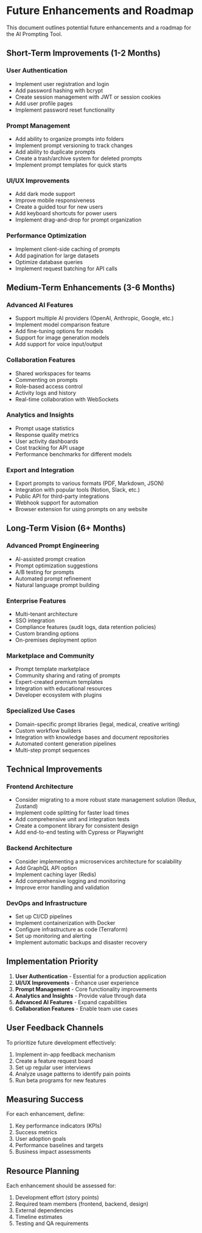 # Future Enhancements and Roadmap

This document outlines potential future enhancements and a roadmap for the AI Prompting Tool.

## Short-Term Improvements (1-2 Months)

### User Authentication

- Implement user registration and login
- Add password hashing with bcrypt
- Create session management with JWT or session cookies
- Add user profile pages
- Implement password reset functionality

### Prompt Management

- Add ability to organize prompts into folders
- Implement prompt versioning to track changes
- Add ability to duplicate prompts
- Create a trash/archive system for deleted prompts
- Implement prompt templates for quick starts

### UI/UX Improvements

- Add dark mode support
- Improve mobile responsiveness
- Create a guided tour for new users
- Add keyboard shortcuts for power users
- Implement drag-and-drop for prompt organization

### Performance Optimization

- Implement client-side caching of prompts
- Add pagination for large datasets
- Optimize database queries
- Implement request batching for API calls

## Medium-Term Enhancements (3-6 Months)

### Advanced AI Features

- Support multiple AI providers (OpenAI, Anthropic, Google, etc.)
- Implement model comparison feature
- Add fine-tuning options for models
- Support for image generation models
- Add support for voice input/output

### Collaboration Features

- Shared workspaces for teams
- Commenting on prompts
- Role-based access control
- Activity logs and history
- Real-time collaboration with WebSockets

### Analytics and Insights

- Prompt usage statistics
- Response quality metrics
- User activity dashboards
- Cost tracking for API usage
- Performance benchmarks for different models

### Export and Integration

- Export prompts to various formats (PDF, Markdown, JSON)
- Integration with popular tools (Notion, Slack, etc.)
- Public API for third-party integrations
- Webhook support for automation
- Browser extension for using prompts on any website

## Long-Term Vision (6+ Months)

### Advanced Prompt Engineering

- AI-assisted prompt creation
- Prompt optimization suggestions
- A/B testing for prompts
- Automated prompt refinement
- Natural language prompt building

### Enterprise Features

- Multi-tenant architecture
- SSO integration
- Compliance features (audit logs, data retention policies)
- Custom branding options
- On-premises deployment option

### Marketplace and Community

- Prompt template marketplace
- Community sharing and rating of prompts
- Expert-created premium templates
- Integration with educational resources
- Developer ecosystem with plugins

### Specialized Use Cases

- Domain-specific prompt libraries (legal, medical, creative writing)
- Custom workflow builders
- Integration with knowledge bases and document repositories
- Automated content generation pipelines
- Multi-step prompt sequences

## Technical Improvements

### Frontend Architecture

- Consider migrating to a more robust state management solution (Redux, Zustand)
- Implement code splitting for faster load times
- Add comprehensive unit and integration tests
- Create a component library for consistent design
- Add end-to-end testing with Cypress or Playwright

### Backend Architecture

- Consider implementing a microservices architecture for scalability
- Add GraphQL API option
- Implement caching layer (Redis)
- Add comprehensive logging and monitoring
- Improve error handling and validation

### DevOps and Infrastructure

- Set up CI/CD pipelines
- Implement containerization with Docker
- Configure infrastructure as code (Terraform)
- Set up monitoring and alerting
- Implement automatic backups and disaster recovery

## Implementation Priority

1. **User Authentication** - Essential for a production application
2. **UI/UX Improvements** - Enhance user experience
3. **Prompt Management** - Core functionality improvements
4. **Analytics and Insights** - Provide value through data
5. **Advanced AI Features** - Expand capabilities
6. **Collaboration Features** - Enable team use cases

## User Feedback Channels

To prioritize future development effectively:

1. Implement in-app feedback mechanism
2. Create a feature request board
3. Set up regular user interviews
4. Analyze usage patterns to identify pain points
5. Run beta programs for new features

## Measuring Success

For each enhancement, define:

1. Key performance indicators (KPIs)
2. Success metrics
3. User adoption goals
4. Performance baselines and targets
5. Business impact assessments

## Resource Planning

Each enhancement should be assessed for:

1. Development effort (story points)
2. Required team members (frontend, backend, design)
3. External dependencies
4. Timeline estimates
5. Testing and QA requirements